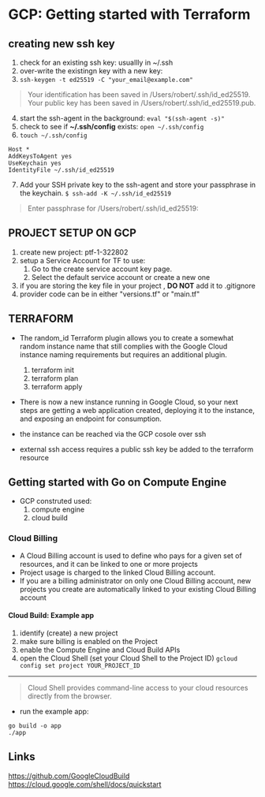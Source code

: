 # GCP: Getting started with Terraform
## creating new ssh key
  1. check for an existing ssh key: usuallly in ~/.ssh
  2. over-write the existingn key with a new key:
  3. `ssh-keygen -t ed25519 -C "your_email@example.com"`

  > Your identification has been saved in /Users/robert/.ssh/id_ed25519.
  > Your public key has been saved in /Users/robert/.ssh/id_ed25519.pub.

  4. start the ssh-agent in the background: `eval "$(ssh-agent -s)"`
  5. check to see if **~/.ssh/config** exists: `open ~/.ssh/config`
  6. `touch ~/.ssh/config`

  ```
  Host *
  AddKeysToAgent yes
  UseKeychain yes
  IdentityFile ~/.ssh/id_ed25519
  ```
  7. Add your SSH private key to the ssh-agent and store your passphrase in the keychain.
  `$ ssh-add -K ~/.ssh/id_ed25519`
  > Enter passphrase for /Users/robert/.ssh/id_ed25519: 
  
## PROJECT SETUP ON GCP
  1. create new project: ptf-1-322802
  2. setup a Service Account for TF to use:
      1. Go to the create service account key page. 
      2. Select the default service account or create a new one
  3. if you are storing the key file in your project , **DO NOT** add it to .gitignore
  4. provider code can be in either "versions.tf" or "main.tf"

## TERRAFORM 
- The random_id Terraform plugin allows you to create a somewhat random instance name that still complies with the Google Cloud instance naming requirements but requires an additional plugin.

  1. terraform init
  2. terraform plan
  3. terraform apply

- There is now a new instance running in Google Cloud, so your next steps are getting a web 
application created, deploying it to the instance, and exposing an endpoint for consumption.

- the instance can be reached via the GCP cosole over ssh
- external ssh access requires a public ssh key be added to the terraform resource


## Getting started with Go on Compute Engine
- GCP construted used:
  1. compute engine
  2. cloud build


### Cloud Billing
- A Cloud Billing account is used to define who pays for a given set of resources, and it can be linked to one or more projects
- Project usage is charged to the linked Cloud Billing account.
- If you are a billing administrator on only one Cloud Billing account, new projects you create are automatically linked to your existing Cloud Billing account


#### Cloud Build: Example app
1. identify (create) a new project
2. make sure billing is enabled on the Project 
3. enable the Compute Engine and Cloud Build APIs
4. open the Cloud Shell (set your Cloud Shell to the Project ID) `gcloud config set project YOUR_PROJECT_ID`


---
> Cloud Shell provides command-line access to your cloud resources directly from the browser.

- run the example app:

```
go build -o app
./app
```

## Links
https://github.com/GoogleCloudBuild
https://cloud.google.com/shell/docs/quickstart